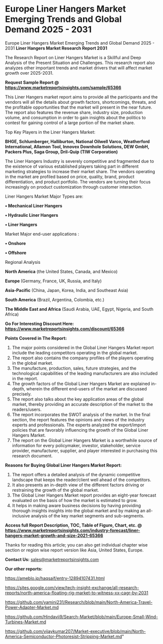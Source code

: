 # Europe Liner Hangers Market Emerging Trends and Global Demand 2025 - 2031
Europe Liner Hangers Market Emerging Trends and Global Demand 2025 - 2031
<strong>Liner Hangers Market Research Report 2031</strong>

The Research Report on Liner Hangers Market is a Skillful and Deep Analysis of the Present Situation and Challenges. This research report also analyzes other important trends and market drivers that will affect market growth over 2025-2031.

<strong>Request Sample Report @ <a href=https://www.marketreportsinsights.com/sample/65366>https://www.marketreportsinsights.com/sample/65366</a></strong>

This Liner Hangers market report aims to provide all the participants and the vendors will all the details about growth factors, shortcomings, threats, and the profitable opportunities that the market will present in the near future. The report also features the revenue share, industry size, production volume, and consumption in order to gain insights about the politics to contest for gaining control of a large portion of the market share.

Top Key Players in the Liner Hangers Market:

<strong>BHGE, Schlumberger, Halliburton, National Oilwell Varco, Weatherford International, Allamon Tool, Innovex Downhole Solutions, DEW GmbH, Packers Plus, Saga Group, Dril-Quip (TIW Corporation)</strong>

The Liner Hangers Industry is severely competitive and fragmented due to the existence of various established players taking part in different marketing strategies to increase their market share. The vendors operating in the market are profiled based on price, quality, brand, product differentiation, and product portfolio. The vendors are turning their focus increasingly on product customization through customer interaction.

Liner Hangers Market Major Types are:

<strong>• Mechanical Liner Hangers

• Hydraulic Liner Hangers

• Liner Hangers</strong>

Market Major end-user applications :

<strong>• Onshore

• Offshore</strong>

Regional Analysis

</u><strong><b>North America</b></strong> (the United States, Canada, and Mexico)

<strong><b>Europe </b></strong>(Germany, France, UK, Russia, and Italy)

<strong><b>Asia-Pacific</b></strong> (China, Japan, Korea, India, and Southeast Asia)

<strong><b>South America</b></strong> (Brazil, Argentina, Colombia, etc.)

<strong><b>The Middle East and Africa</b></strong> (Saudi Arabia, UAE, Egypt, Nigeria, and South Africa)

<strong>Go For Interesting Discount Here: <a href=https://www.marketreportsinsights.com/discount/65366>https://www.marketreportsinsights.com/discount/65366</a></strong>

<strong>Points Covered in The Report:</strong>
<ol>
  <li>The major points considered in the Global Liner Hangers Market report include the leading competitors operating in the global market.</li>
  <li>The report also contains the company profiles of the players operating in the global market.</li>
  <li>The manufacture, production, sales, future strategies, and the technological capabilities of the leading manufacturers are also included in the report.</li>
  <li>The growth factors of the Global Liner Hangers Market are explained in-depth, wherein the different end-users of the market are discussed precisely.</li>
  <li>The report also talks about the key application areas of the global market, thereby providing an accurate description of the market to the readers/users.</li>
  <li>The report incorporates the SWOT analysis of the market. In the final section, the report features the opinions and views of the industry experts and professionals. The experts analyzed the export/import policies that are favorably influencing the growth of the Global Liner Hangers Market.</li>
  <li>The report on the Global Liner Hangers Market is a worthwhile source of information for every policymaker, investor, stakeholder, service provider, manufacturer, supplier, and player interested in purchasing this research document.</li>
</ol>
<strong>Reasons for Buying Global Liner Hangers Market Report:</strong>

<ol>
  <li>The report offers a detailed analysis of the dynamic competitive landscape that keeps the reader/client well ahead of the competitors.</li>
  <li>It also presents an in-depth view of the different factors driving or restraining the growth of the global market.</li>
  <li>The Global Liner Hangers Market report provides an eight-year forecast evaluated on the basis of how the market is estimated to grow.</li>
  <li>It helps in making aware business decisions by having providing thorough insights insights into the global market and by making an all-inclusive analysis of the key market segments and sub-segments.</li>
</ol>
<strong>Access full Report Description, TOC, Table of Figure, Chart, etc. @ <a href=https://www.marketreportsinsights.com/industry-forecast/liner-hangers-market-growth-and-size-2021-65366>https://www.marketreportsinsights.com/industry-forecast/liner-hangers-market-growth-and-size-2021-65366</a></strong>


Thanks for reading this article; you can also get individual chapter wise section or region wise report version like Asia, United States, Europe.

<strong>Contact Us:</strong>
sales@marketreportsinsights.com

<strong>Our other reports:</strong>

<a href=https://ameblo.jp/haqsaif/entry-12894107431.html>https://ameblo.jp/haqsaif/entry-12894107431.html</a>

<a href=https://sites.google.com/view/tech-insight-exchange/all-research-reports/north-america-floating-rig-market-to-witness-xx-cagr-by-2031>https://sites.google.com/view/tech-insight-exchange/all-research-reports/north-america-floating-rig-market-to-witness-xx-cagr-by-2031</a>

<a href=https://github.com/yamini231/Research/blob/main/North-America-Travel-Power-Adapter-Market.md>https://github.com/yamini231/Research/blob/main/North-America-Travel-Power-Adapter-Market.md</a>

<a href=https://github.com/Hindavii9/Search-Market/blob/main/Europe-Small-Wind-Turbines-Market.md>https://github.com/Hindavii9/Search-Market/blob/main/Europe-Small-Wind-Turbines-Market.md</a>

<a href=https://github.com/vijaykumar207/Market-executive/blob/main/North-America-Semiconductor-Photoresist-Stripping-Market.md>https://github.com/vijaykumar207/Market-executive/blob/main/North-America-Semiconductor-Photoresist-Stripping-Market.md</a>"
